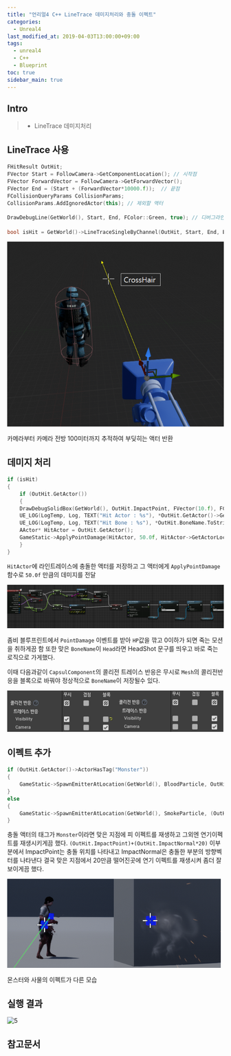 ```yaml
---
title: "언리얼4 C++ LineTrace 데미지처리와 충돌 이펙트"
categories: 
  - Unreal4
last_modified_at: 2019-04-03T13:00:00+09:00
tags: 
  - unreal4 
  - C++
  - Blueprint
toc: true
sidebar_main: true
---
```


## Intro

> - LineTrace 데미지처리

## LineTrace 사용

```cpp
FHitResult OutHit;
FVector Start = FollowCamera->GetComponentLocation(); // 시작점
FVector ForwardVector = FollowCamera->GetForwardVector();
FVector End = (Start + (ForwardVector*10000.f));  // 끝점
FCollisionQueryParams CollisionParams;
CollisionParams.AddIgnoredActor(this); // 제외할 액터

DrawDebugLine(GetWorld(), Start, End, FColor::Green, true); // 디버그라인 생성

bool isHit = GetWorld()->LineTraceSingleByChannel(OutHit, Start, End, ECC_Visibility, CollisionParams);
```

![1](https://github.com/lesslate/lesslate.github.io/blob/master/assets/img/Unreal/LinetraceDamage/1.png?raw=true)

카메라부터 카메라 전방 100미터까지 추적하여 부딪히는 액터 반환

## 데미지 처리

```cpp
if (isHit)
{
    if (OutHit.GetActor())
    {
    DrawDebugSolidBox(GetWorld(), OutHit.ImpactPoint, FVector(10.f), FColor::Blue, true); // 디버그박스
    UE_LOG(LogTemp, Log, TEXT("Hit Actor : %s"), *OutHit.GetActor()->GetName()); // 맞은 액터 이름 출력
    UE_LOG(LogTemp, Log, TEXT("Hit Bone : %s"), *OutHit.BoneName.ToString()); // 맞은 Bone이름 출력
    AActor* HitActor = OutHit.GetActor();
    GameStatic->ApplyPointDamage(HitActor, 50.0f, HitActor->GetActorLocation(), OutHit, nullptr, this,nullptr); // 데미지
    }
}
```

`HitActor`에 라인트레이스에 충돌한 액터를 저장하고 그 액터에게 `ApplyPointDamage` 함수로 `50.0f` 만큼의 데미지를 전달


![3](https://github.com/lesslate/lesslate.github.io/blob/master/assets/img/Unreal/LinetraceDamage/3.png?raw=true)

좀비 블루프린트에서 `PointDamage` 이벤트를 받아 `HP`값을 깎고 0이하가 되면 죽는 모션을 취하게끔 함 또한 맞은 `BoneName`이 `Head`라면 
HeadShot 문구를 띄우고 바로 죽는 로직으로 가게했다. 

이때 다음과같이 `CapsulComponent`의 콜리전 트레이스 반응은 무시로 `Mesh`의 콜리전반응을 블록으로 바꿔야 정상적으로 `BoneName`이 저장될수 있다.

![4](https://github.com/lesslate/lesslate.github.io/blob/master/assets/img/Unreal/LinetraceDamage/44.png?raw=true)


## 이펙트 추가

```cpp
if (OutHit.GetActor()->ActorHasTag("Monster"))
{
    GameStatic->SpawnEmitterAtLocation(GetWorld(), BloodParticle, OutHit.ImpactPoint); 
}
else
{
    GameStatic->SpawnEmitterAtLocation(GetWorld(), SmokeParticle, (OutHit.ImpactPoint)+(OutHit.ImpactNormal*20)); 
}
```
충돌 액터의 태그가 `Monster`이라면 맞은 지점에 피 이펙트를 재생하고 그외엔 연기이펙트를 재생시키게끔 했다.
`(OutHit.ImpactPoint)+(OutHit.ImpactNormal*20)` 이부분에서 ImpactPoint는 충돌 위치를 나타내고 ImpactNormal은 충돌한 
부분의 방향벡터를 나타낸다 결국 맞은 지점에서 20만큼 떨어진곳에 연기 이펙트를 재생시켜 좀더 잘보이게끔 했다.

![2](https://github.com/lesslate/lesslate.github.io/blob/master/assets/img/Unreal/LinetraceDamage/2.png?raw=true)

몬스터와 사물의 이펙트가 다른 모습

## 실행 결과

![5](https://github.com/lesslate/lesslate.github.io/blob/master/assets/img/Unreal/LinetraceDamage/GIF.gif?raw=true)


## 참고문서
